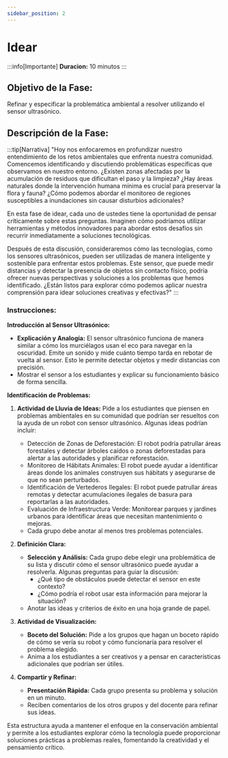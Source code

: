 ```yaml
---
sidebar_position: 2
---
```


# Idear

:::info[Importante]
**Duracion:** 10 minutos
:::

## Objetivo de la Fase:
Refinar y especificar la problemática ambiental a resolver utilizando el sensor ultrasónico.

## Descripción de la Fase:
:::tip[Narrativa]
"Hoy nos enfocaremos en profundizar nuestro entendimiento de los retos ambientales que enfrenta nuestra comunidad. Comencemos identificando y discutiendo problemáticas específicas que observamos en nuestro entorno. ¿Existen zonas afectadas por la acumulación de residuos que dificultan el paso y la limpieza? ¿Hay áreas naturales donde la intervención humana mínima es crucial para preservar la flora y fauna? ¿Cómo podemos abordar el monitoreo de regiones susceptibles a inundaciones sin causar disturbios adicionales?

En esta fase de idear, cada uno de ustedes tiene la oportunidad de pensar críticamente sobre estas preguntas. Imaginen cómo podríamos utilizar herramientas y métodos innovadores para abordar estos desafíos sin recurrir inmediatamente a soluciones tecnológicas.

Después de esta discusión, consideraremos cómo las tecnologías, como los sensores ultrasónicos, pueden ser utilizadas de manera inteligente y sostenible para enfrentar estos problemas. Este sensor, que puede medir distancias y detectar la presencia de objetos sin contacto físico, podría ofrecer nuevas perspectivas y soluciones a los problemas que hemos identificado. ¿Están listos para explorar cómo podemos aplicar nuestra comprensión para idear soluciones creativas y efectivas?"
:::

### Instrucciones:
**Introducción al Sensor Ultrasónico:**
- **Explicación y Analogía:** El sensor ultrasónico funciona de manera similar a cómo los murciélagos usan el eco para navegar en la oscuridad. Emite un sonido y mide cuánto tiempo tarda en rebotar de vuelta al sensor. Esto le permite detectar objetos y medir distancias con precisión.
- Mostrar el sensor a los estudiantes y explicar su funcionamiento básico de forma sencilla.

**Identificación de Problemas:**
1. **Actividad de Lluvia de Ideas:** Pide a los estudiantes que piensen en problemas ambientales en su comunidad que podrían ser resueltos con la ayuda de un robot con sensor ultrasónico. Algunas ideas podrían incluir:
   - Detección de Zonas de Deforestación: El robot podría patrullar áreas forestales y detectar árboles caídos o zonas deforestadas para alertar a las autoridades y planificar reforestación.
   - Monitoreo de Hábitats Animales: El robot puede ayudar a identificar áreas donde los animales construyen sus hábitats y asegurarse de que no sean perturbados.
   - Identificación de Vertederos Ilegales: El robot puede patrullar áreas remotas y detectar acumulaciones ilegales de basura para reportarlas a las autoridades.
   - Evaluación de Infraestructura Verde: Monitorear parques y jardines urbanos para identificar áreas que necesitan mantenimiento o mejoras.
   - Cada grupo debe anotar al menos tres problemas potenciales.

2. **Definición Clara:**
   - **Selección y Análisis:** Cada grupo debe elegir una problemática de su lista y discutir cómo el sensor ultrasónico puede ayudar a resolverla. Algunas preguntas para guiar la discusión:
     - ¿Qué tipo de obstáculos puede detectar el sensor en este contexto?
     - ¿Cómo podría el robot usar esta información para mejorar la situación?
   - Anotar las ideas y criterios de éxito en una hoja grande de papel.

3. **Actividad de Visualización:**
   - **Boceto del Solución:** Pide a los grupos que hagan un boceto rápido de cómo se vería su robot y cómo funcionaría para resolver el problema elegido.
   - Anima a los estudiantes a ser creativos y a pensar en características adicionales que podrían ser útiles.

4. **Compartir y Refinar:**
   - **Presentación Rápida:** Cada grupo presenta su problema y solución en un minuto.
   - Reciben comentarios de los otros grupos y del docente para refinar sus ideas.

Esta estructura ayuda a mantener el enfoque en la conservación ambiental y permite a los estudiantes explorar cómo la tecnología puede proporcionar soluciones prácticas a problemas reales, fomentando la creatividad y el pensamiento crítico.
